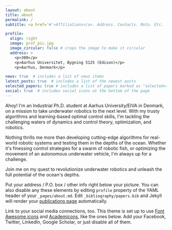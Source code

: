 ```yaml
---
layout: about
title: about
permalink: /
subtitle: <a href='#'>Affiliations</a>. Address. Contacts. Moto. Etc.

profile:
  align: right
  image: prof_pic.jpg
  image_circular: false # crops the image to make it circular
  address: >
    <p>300</p>
    <p>Aarhus Universitet, Bygning 5125 (Edison)</p>
    <p>Aarhus, Denmark</p>

news: true  # includes a list of news items
latest_posts: true  # includes a list of the newest posts
selected_papers: true # includes a list of papers marked as "selected={true}"
social: true  # includes social icons at the bottom of the page
---
```



Ahoy! I'm an Industrial Ph.D. student at Aarhus University/EIVA in Denmark, on a mission to take underwater robotics to the next level. With my trusty algorithms and learning-based optimal control skills, I'm tackling the challenging waters of dynamics and control theory, optimization, and robotics.

Nothing thrills me more than developing cutting-edge algorithms for real-world robotic systems and testing them in the depths of the ocean. Whether it's finessing control strategies for a swarm of robotic fish, or optimizing the movement of an autonomous underwater vehicle, I'm always up for a challenge.

Join me on my quest to revolutionize underwater robotics and unleash the full potential of the ocean's depths.

Put your address / P.O. box / other info right below your picture. You can also disable any these elements by editing `profile` property of the YAML header of your `_pages/about.md`. Edit `_bibliography/papers.bib` and Jekyll will render your [publications page](/al-folio/publications/) automatically.

Link to your social media connections, too. This theme is set up to use [Font Awesome icons](http://fortawesome.github.io/Font-Awesome/) and [Academicons](https://jpswalsh.github.io/academicons/), like the ones below. Add your Facebook, Twitter, LinkedIn, Google Scholar, or just disable all of them.
